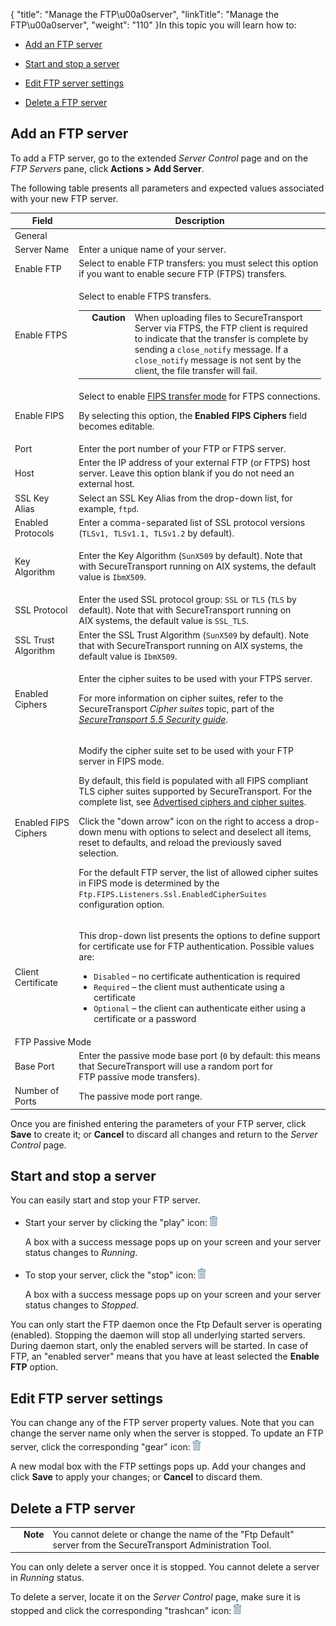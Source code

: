 {
    "title": "Manage the FTP\u00a0server",
    "linkTitle": "Manage the FTP\u00a0server",
    "weight": "110"
}In this topic you will learn how to:



-   [Add an FTP server](#add)

-   [Start and stop a server](#start)

-   [Edit FTP server settings](#edit)

-   [Delete a FTP server](#delete)



## <span id="Add"></span>Add an FTP server



To add a FTP server, go to the extended *Server Control* page and on the *FTP Servers* pane, click **Actions &gt; Add Server**.



The following table presents all parameters and expected values associated with your new FTP server.



<table cellspacing="0">
   <col/>
   <col/>
   <thead>
      <tr>
         <th>Field</th>
         <th>Description</th>
      </tr>
   </thead>
   <tbody>
      <tr>
         <td colspan="2"><span>General</span>
         </td>
      </tr>
      <tr>
         <td>Server Name         </td>
         <td>Enter a unique name of your server.          </td>
      </tr>
      <tr>
         <td>Enable FTP         </td>
         <td>Select to enable FTP transfers: you must select this option if you want to enable secure FTP (FTPS) transfers.         </td>
      </tr>
      <tr>
         <td>Enable FTPS         </td>
         <td>
            <p>Select to enable FTPS transfers.</p>
            <p><table cellpadding="0" cellspacing="0">
   <col/>
   <col/>
   <col/>
      <tr>
         <td valign="top">         </td>
         <td valign="top"><span><b>Caution  </b></span>
         </td>
         <td data-mc-autonum="&lt;b&gt;Caution  &lt;/b&gt;" valign="top">When uploading files to <span>SecureTransport</span> Server via FTPS, the FTP client is required to indicate that the transfer is complete by sending a <code>close_notify</code> message. If a <code>close_notify</code> message is not sent by the client, the file transfer will fail.         </td>
      </tr>
</table></p>
         </td>
      </tr>
      <tr>
         <td>Enable FIPS         </td>
         <td>Select to enable <a href="../../../c_st_fipstransfermode">FIPS transfer mode</a> for FTPS connections.             <p>By selecting this option, the <b>Enabled FIPS Ciphers</b> field becomes editable.</p>         </td>
      </tr>
      <tr>
         <td>Port         </td>
         <td>Enter the port number of your FTP or FTPS server.         </td>
      </tr>
      <tr>
         <td>Host         </td>
         <td>Enter the IP address of your external FTP (or FTPS) host server. Leave this option blank if you do not need an external host.         </td>
      </tr>
      <tr>
         <td>SSL Key Alias         </td>
         <td>Select an
SSL Key Alias
from the drop-down list, for example,
<code>ftpd</code>.         </td>
      </tr>
      <tr>
         <td>Enabled Protocols         </td>
         <td>Enter a comma-separated list of SSL protocol versions (<code>TLSv1, TLSv1.1, TLSv1.2</code> by default).         </td>
      </tr>
      <tr>
         <td>Key Algorithm         </td>
         <td>
            <p>Enter the Key Algorithm (<code>SunX509</code> by default). Note that with <span>SecureTransport</span> running on AIX systems, the default value is <code>IbmX509</code>.</p>
         </td>
      </tr>
      <tr>
         <td>SSL Protocol         </td>
         <td>Enter the used SSL protocol group: <code>SSL</code> or <code>TLS</code> (<code>TLS</code> by default). Note that with <span>SecureTransport</span> running on AIX systems, the default value is <code>SSL_TLS</code>.         </td>
      </tr>
      <tr>
         <td>SSL Trust Algorithm         </td>
         <td>Enter the SSL Trust Algorithm (<code>SunX509</code> by default). Note that with <span>SecureTransport</span> running on AIX systems, the default value is <code>IbmX509</code>.         </td>
      </tr>
      <tr>
         <td>Enabled Ciphers         </td>
         <td>
            <p>Enter the cipher suites to be used with your FTPS server. </p>
            <p>For more information on cipher suites, refer to the <span>SecureTransport</span><i> Cipher suites</i> topic, part of the <i><a alt="SecureTransport 5.4 Security guide" href="https://docs.axway.com/bundle/SecureTransport_54_SecurityGuide_allOS_en_HTML5/page/Content/SecurityGuide/STSecurityGuideStartPage.htm" title="SecureTransport 5.4 Security guide"><span>SecureTransport</span> <span>5.5</span> Security guide</a></i>.</p>
         </td>
      </tr>
      <tr>
         <td>Enabled FIPS Ciphers         </td>
         <td>
            <p>Modify the cipher suite set to be used with your FTP server in FIPS mode. </p>
            <p>By default, this field is populated with all FIPS  compliant TLS cipher suites supported by <span>SecureTransport</span>. For the complete list, see <a href="../../../c_st_fipstransfermode/r_st_required_ciphers_cipher_suites">Advertised ciphers and cipher suites</a>.</p>
            <p>Click the "down arrow" icon on the right to access a drop-down menu with options to select and deselect all items, reset to defaults, and reload  the previously saved selection.</p>
            <p>For the default FTP server, the list of allowed cipher suites in FIPS mode is determined by the <code>Ftp.FIPS.Listeners.Ssl.EnabledCipherSuites</code> configuration option.</p>
         </td>
      </tr>
      <tr>
         <td>Client Certificate          </td>
         <td>
            <p>This drop-down list presents the options to define support for certificate use for FTP authentication. Possible values are:</p>
            <ul>
               <li><code>Disabled</code> – no certificate authentication is required               </li>
               <li><code>Required</code> – the client must authenticate using a certificate                </li>
               <li><code>Optional</code> – the client can authenticate either using a certificate or a password               </li>
            </ul>
         </td>
      </tr>
      <tr>
         <td colspan="2"><span>FTP Passive Mode</span>
         </td>
      </tr>
      <tr>
         <td>Base Port         </td>
         <td>Enter the passive mode base port (<code>0</code> by default: this means that <span>SecureTransport</span> will use a random port for FTP passive mode transfers).         </td>
      </tr>
      <tr>
         <td>Number of Ports         </td>
         <td>The passive mode port range.         </td>
      </tr>
   </tbody>
</table>



Once you are finished entering the parameters of your FTP server, click **Save** to create it; or **Cancel** to discard all changes and return to the *Server Control* page.



## <span id="Start"></span>Start and stop a server



You can easily start and stop your FTP server.



-   Start your server by clicking the "play" icon:![](trashcan-icon.png)  

    A box with a success message pops up on your screen and your server status changes to *Running*.

-   To stop your server, click the "stop" icon:![](trashcan-icon.png)  

    A box with a success message pops up on your screen and your server status changes to *Stopped*.



You can only start the FTP daemon once the Ftp Default server is operating (enabled). Stopping the daemon will stop all underlying started servers. During daemon start, only the enabled servers will be started. In case of FTP, an "enabled server" means that you have at least selected the **Enable FTP** option.



## <span id="Edit"></span>Edit FTP server settings



You can change any of the FTP server property values. Note that you can change the server name only when the server is stopped. To update an FTP server, click the corresponding "gear" icon:![](trashcan-icon.png)



A new modal box with the FTP settings pops up. Add your changes and click **Save** to apply your changes; or **Cancel** to discard them.



## <span id="Delete"></span>Delete a FTP server



<table cellpadding="0" cellspacing="0">
   <col/>
   <col/>
   <col/>
      <tr>
         <td valign="top">         </td>
         <td valign="top"><span><b>Note</b></span>
         </td>
         <td data-mc-autonum="&lt;b&gt;Note&lt;/b&gt;" valign="top">You cannot delete or change the name of the "Ftp Default" server from the <span>SecureTransport</span> Administration Tool.         </td>
      </tr>
</table>



You can only delete a server once it is stopped. You cannot delete a server in *Running* status.



To delete a server, locate it on the *Server Control* page, make sure it is stopped and click the corresponding "trashcan" icon:![](trashcan-icon.png)

